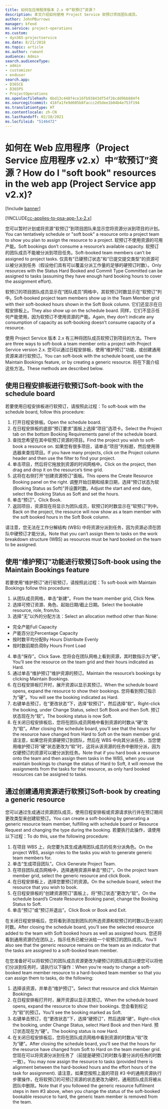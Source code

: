 ```yaml
---
title: 如何在应用程序版本 2.x 中“软预订”资源？
description: 本文介绍如何使用 Project Service 软预订项目团队成员。
author: JohnPBurrows
manager: kfend
ms.service: project-operations
ms.custom:
- dyn365-projectservice
ms.date: 8/21/2018
ms.topic: article
ms.author: rumant
audience: Admin
search.audienceType:
- admin
- customizer
- enduser
search.app:
- D365CE
- D365PS
- ProjectOperations
ms.openlocfilehash: 6bd13c448f4ce16fb93843df54f26cdd9bb884f4
ms.sourcegitcommit: 418fa1fe9d605b8faccc2d5dee1b04b4e753f194
ms.translationtype: HT
ms.contentlocale: zh-CN
ms.lasthandoff: 02/10/2021
ms.locfileid: "5146472"
---
```

# <a name="how-do-i-soft-book-resources-in-the-web-app-project-service-app-v2x"></a><span data-ttu-id="6a88e-103">如何在 Web 应用程序（Project Service 应用程序 v2.x）中“软预订”资源？</span><span class="sxs-lookup"><span data-stu-id="6a88e-103">How do I "soft book" resources in the web app (Project Service app v2.x)?</span></span>

[!include [banner](../includes/psa-now-project-operations.md)]

[!INCLUDE[cc-applies-to-psa-app-1.x-2.x](../includes/cc-applies-to-psa-app-1x-2x.md)]

<span data-ttu-id="6a88e-104">您可以暂时计划或将资源“软预订”到项目团队来显示您将资源分派到项目的计划。</span><span class="sxs-lookup"><span data-stu-id="6a88e-104">You can tentatively schedule or "soft book" a resource onto a project team to show you plan to assign the resource to a project.</span></span> <span data-ttu-id="6a88e-105">软预订不使用资源的可用产能。</span><span class="sxs-lookup"><span data-stu-id="6a88e-105">Soft bookings don’t consume a resource’s available capacity.</span></span> <span data-ttu-id="6a88e-106">软预订的团队成员不能被分派到项目任务。</span><span class="sxs-lookup"><span data-stu-id="6a88e-106">Soft-booked team members can’t be assigned to project tasks.</span></span> <span data-ttu-id="6a88e-107">仅具有“已硬预订状态”和“已提交提交类型”的资源可以被分派到任务（假设他们具有可以覆盖分派工作量的足够的硬预订时数）。</span><span class="sxs-lookup"><span data-stu-id="6a88e-107">Only resources with the Status Hard Booked and Commit Type Committed can be assigned to tasks (assuming they have enough hard booking hours to cover the assignment effort).</span></span>

<span data-ttu-id="6a88e-108">软预订的项目团队成员显示在“团队成员”网格中，其软预订时数显示在“软预订”列中。</span><span class="sxs-lookup"><span data-stu-id="6a88e-108">Soft-booked project team members show up in the Team Member grid with their soft-booked hours shown in the Soft Book column.</span></span> <span data-ttu-id="6a88e-109">它们还显示在日程安排板上。</span><span class="sxs-lookup"><span data-stu-id="6a88e-109">They also show up on the schedule board.</span></span> <span data-ttu-id="6a88e-110">同样，它们不显示任何产能使用，因为软预订不使用资源的产能。</span><span class="sxs-lookup"><span data-stu-id="6a88e-110">Again, they don’t indicate any consumption of capacity as soft-booking doesn’t consume capacity of a resource.</span></span>

<span data-ttu-id="6a88e-111">使用 Project Service 版本 2.x 有三种将团队成员软预订到项目的方法。</span><span class="sxs-lookup"><span data-stu-id="6a88e-111">There are three ways to soft-book a team member onto a project with Project Service version 2.x.</span></span> <span data-ttu-id="6a88e-112">您可以通过日程安排板，使用“维护预订”功能，或创建通用资源来进行软预订。</span><span class="sxs-lookup"><span data-stu-id="6a88e-112">You can soft-book with the schedule board, use the Maintain Bookings feature, or by creating a generic resource.</span></span> <span data-ttu-id="6a88e-113">将在下面介绍这些方法。</span><span class="sxs-lookup"><span data-stu-id="6a88e-113">These methods are described below.</span></span>

## <a name="soft-book-with-the-schedule-board"></a><span data-ttu-id="6a88e-114">使用日程安排板进行软预订</span><span class="sxs-lookup"><span data-stu-id="6a88e-114">Soft-book with the schedule board</span></span>

<span data-ttu-id="6a88e-115">若要使用日程安排板进行软预订，请按照此过程：</span><span class="sxs-lookup"><span data-stu-id="6a88e-115">To soft-book with the schedule board, follow this procedure:</span></span> 
1. <span data-ttu-id="6a88e-116">打开日程安排板。</span><span class="sxs-lookup"><span data-stu-id="6a88e-116">Open the schedule board.</span></span>
2. <span data-ttu-id="6a88e-117">在日程安排板的底部“预订要求”面板上选择“项目”选项卡。</span><span class="sxs-lookup"><span data-stu-id="6a88e-117">Select the Project tab on the bottom Booking Requirements panel of the schedule board.</span></span>
3. <span data-ttu-id="6a88e-118">查找您希望在其中软预订资源的项目。</span><span class="sxs-lookup"><span data-stu-id="6a88e-118">Find the project you wish to soft-book a resource on.</span></span> <span data-ttu-id="6a88e-119">如果您有很多项目，请单击“项目”列标题，然后使用筛选器来查找项目。</span><span class="sxs-lookup"><span data-stu-id="6a88e-119">If you have many projects, click on the Project column header and then use the filter to find your project.</span></span>
4. <span data-ttu-id="6a88e-120">单击项目，然后将它拖放到资源的时间网格中。</span><span class="sxs-lookup"><span data-stu-id="6a88e-120">Click on the project, then drag and drop it on the resource’s time grid.</span></span>
5. <span data-ttu-id="6a88e-121">这将在右侧打开“创建资源预订”面板。</span><span class="sxs-lookup"><span data-stu-id="6a88e-121">This opens the Create Resource Booking panel on the right.</span></span> <span data-ttu-id="6a88e-122">调整开始日期和结束日期，选择“预订状态为软 (Booking Status as Soft)”并设置时数。</span><span class="sxs-lookup"><span data-stu-id="6a88e-122">Adjust the start and end date, select the Booking Status as Soft and set the hours.</span></span> 
6. <span data-ttu-id="6a88e-123">单击“预订”。</span><span class="sxs-lookup"><span data-stu-id="6a88e-123">Click Book.</span></span>
7. <span data-ttu-id="6a88e-124">返回项目，资源现在将显示为团队成员，软预订的时数显示在“软预订”列中。</span><span class="sxs-lookup"><span data-stu-id="6a88e-124">Back on the project, the resource will now show as a team member with the soft booked hours in the Soft Book column.</span></span>

<span data-ttu-id="6a88e-125">请注意，您无法在工作分解结构 (WBS) 中将资源分派到任务，因为资源必须在团队中硬预订才能分派。</span><span class="sxs-lookup"><span data-stu-id="6a88e-125">Note that you can’t assign them to tasks on the work breakdown structure (WBS) as resources must be hard booked on the team to be assigned.</span></span>

## <a name="soft-book-using-the-maintain-bookings-feature"></a><span data-ttu-id="6a88e-126">使用“维护预订”功能进行软预订</span><span class="sxs-lookup"><span data-stu-id="6a88e-126">Soft-book using the Maintain Bookings feature</span></span>

<span data-ttu-id="6a88e-127">若要使用“维护预订”进行软预订，请按照此过程：</span><span class="sxs-lookup"><span data-stu-id="6a88e-127">To soft-book with Maintain Bookings follow this procedure:</span></span>
1. <span data-ttu-id="6a88e-128">从团队成员网格，单击“新建”。</span><span class="sxs-lookup"><span data-stu-id="6a88e-128">From the team member grid, Click New.</span></span>
2. <span data-ttu-id="6a88e-129">选择可预订资源、角色、起始日期/截止日期。</span><span class="sxs-lookup"><span data-stu-id="6a88e-129">Select the bookable resource, role, from/to.</span></span>
3. <span data-ttu-id="6a88e-130">选择“无”以外的分配方法：</span><span class="sxs-lookup"><span data-stu-id="6a88e-130">Select an allocation method other than None:</span></span>
- <span data-ttu-id="6a88e-131">完全产能</span><span class="sxs-lookup"><span data-stu-id="6a88e-131">Full Capacity</span></span>
- <span data-ttu-id="6a88e-132">产能百分比</span><span class="sxs-lookup"><span data-stu-id="6a88e-132">Percentage Capacity</span></span>
- <span data-ttu-id="6a88e-133">按时数平均分配</span><span class="sxs-lookup"><span data-stu-id="6a88e-133">By Hours Distribute Evenly</span></span>
- <span data-ttu-id="6a88e-134">按时数前期负荷</span><span class="sxs-lookup"><span data-stu-id="6a88e-134">By Hours Front Load</span></span>
4. <span data-ttu-id="6a88e-135">单击“保存”。</span><span class="sxs-lookup"><span data-stu-id="6a88e-135">Click Save.</span></span> <span data-ttu-id="6a88e-136">您将会在团队网格上看到资源，其时数指示为“硬”。</span><span class="sxs-lookup"><span data-stu-id="6a88e-136">You’ll see the resource on the team grid and their hours indicated as Hard.</span></span>
5. <span data-ttu-id="6a88e-137">通过单击“维护预订”维护资源的预订。</span><span class="sxs-lookup"><span data-stu-id="6a88e-137">Maintain the resource’s bookings by clicking Maintain Bookings.</span></span>
6. <span data-ttu-id="6a88e-138">在日程安排板打开时，展开资源以显示其预订。</span><span class="sxs-lookup"><span data-stu-id="6a88e-138">When the schedule board opens, expand the resource to show their bookings.</span></span> <span data-ttu-id="6a88e-139">您将看到预订指示为“硬”。</span><span class="sxs-lookup"><span data-stu-id="6a88e-139">You will see the booking indicated as Hard.</span></span>
7. <span data-ttu-id="6a88e-140">右键单击预订，在“更改状态”下，选择“软预订”，然后选择“软”。</span><span class="sxs-lookup"><span data-stu-id="6a88e-140">Right-click the booking, under Change Status, select Soft Book and then Soft.</span></span> <span data-ttu-id="6a88e-141">预订状态现在为“软”。</span><span class="sxs-lookup"><span data-stu-id="6a88e-141">The booking status is now Soft.</span></span>
8. <span data-ttu-id="6a88e-142">在关闭日程安排板后，您将在团队成员网格中看到资源的时数从“硬”改为“软”。</span><span class="sxs-lookup"><span data-stu-id="6a88e-142">After closing the schedule board, you’ll see that the hours for the resource have changed from Hard to Soft on the team member grid.</span></span>
<span data-ttu-id="6a88e-143">请注意，如果您将资源硬预订到团队，然后在 WBS 中向其分派任务，当您使用维护预订将“硬”状态更改为“软”时，这将从该资源的任务中删除分派，因为仅硬预订的资源可以被分派到任务。</span><span class="sxs-lookup"><span data-stu-id="6a88e-143">Note that if you hard book a resource onto the team and then assign them tasks in the WBS, when you use maintain bookings to change the status of Hard to Soft, it will remove the assignments from the tasks for that resource, as only hard booked resources can be assigned to tasks.</span></span>

## <a name="soft-book-by-creating-a-generic-resource"></a><span data-ttu-id="6a88e-144">通过创建通用资源进行软预订</span><span class="sxs-lookup"><span data-stu-id="6a88e-144">Soft-book by creating a generic resource</span></span>

<span data-ttu-id="6a88e-145">您可以通过生成通过资源团队成员，使用日程安排板或资源请求执行并在预订期间更改类型来创建软预订。</span><span class="sxs-lookup"><span data-stu-id="6a88e-145">You can create a soft-booking by generating a generic resource team member, fulfilling with schedule board or Resource Request and changing the type during the booking.</span></span>
<span data-ttu-id="6a88e-146">若要执行此操作，请使用以下过程：</span><span class="sxs-lookup"><span data-stu-id="6a88e-146">To do this, use the following procedure:</span></span>

1. <span data-ttu-id="6a88e-147">在项目 WBS 上，向您要为其生成通用团队成员的任务分派角色。</span><span class="sxs-lookup"><span data-stu-id="6a88e-147">On the project WBS, assign roles to the tasks you wish to generate generic team members for.</span></span>
2. <span data-ttu-id="6a88e-148">单击“生成项目团队”。</span><span class="sxs-lookup"><span data-stu-id="6a88e-148">Click Generate Project Team.</span></span>
3. <span data-ttu-id="6a88e-149">在项目团队成员网格中，选择通用资源并单击“预订”。</span><span class="sxs-lookup"><span data-stu-id="6a88e-149">On the project team member grid, select the generic resource and click Book.</span></span>
4. <span data-ttu-id="6a88e-150">在日程安排板上，选择您要预订的资源。</span><span class="sxs-lookup"><span data-stu-id="6a88e-150">On the schedule board, select the resource that you wish to book.</span></span>
5. <span data-ttu-id="6a88e-151">在日程安排板的“创建资源预订”面板上，将“预订状态”更改为“软”。</span><span class="sxs-lookup"><span data-stu-id="6a88e-151">On the schedule board’s Create Resource Booking panel, change the Booking Status to Soft.</span></span>
6. <span data-ttu-id="6a88e-152">单击“预订”或“预订并退出”。</span><span class="sxs-lookup"><span data-stu-id="6a88e-152">Click Book or Book and Exit.</span></span>

<span data-ttu-id="6a88e-153">在关闭日程安排板后，您将看到添加到团队的所选资源和软预订的时数以及分派的时数。</span><span class="sxs-lookup"><span data-stu-id="6a88e-153">After closing the schedule board, you’ll see the selected resource added to the team with Soft booked hours as well as assigned hours.</span></span> <span data-ttu-id="6a88e-154">您还将看到通用资源仍在团队上，指示任务已被分派给一个软预订的团队成员。</span><span class="sxs-lookup"><span data-stu-id="6a88e-154">You’ll also see that the generic resource remains on the team as an indicator that the tasks are assigned to a soft-booked team member.</span></span>

<span data-ttu-id="6a88e-155">在您准备好可以将软预订的团队成员资源更改为硬预订的团队成员以便您可以将他们分派到任务时，请执行以下操作：</span><span class="sxs-lookup"><span data-stu-id="6a88e-155">When you’re ready to change a soft-booked team member resource to a hard-booked team member so that you can assign them to tasks, do the following:</span></span>

1. <span data-ttu-id="6a88e-156">选择该资源，并单击“维护预订”。</span><span class="sxs-lookup"><span data-stu-id="6a88e-156">Select that resource and click Maintain Bookings.</span></span>
2. <span data-ttu-id="6a88e-157">在日程安排板打开时，展开资源以显示其预订。</span><span class="sxs-lookup"><span data-stu-id="6a88e-157">When the schedule board opens, expand the resource to show their bookings.</span></span> <span data-ttu-id="6a88e-158">您会看到标记为“软”的预订。</span><span class="sxs-lookup"><span data-stu-id="6a88e-158">You’ll see the booking marked as Soft.</span></span>
3. <span data-ttu-id="6a88e-159">右键单击预订，在“更改状态”下，选择“硬预订”，然后选择“硬”。</span><span class="sxs-lookup"><span data-stu-id="6a88e-159">Right-click the booking, under Change Status, select Hard Book and then Hard.</span></span> <span data-ttu-id="6a88e-160">预订状态现在为“硬”。</span><span class="sxs-lookup"><span data-stu-id="6a88e-160">The booking status is now Hard.</span></span>
4. <span data-ttu-id="6a88e-161">在关闭日程安排板后，您将在团队成员网格中看到资源的时数从“软”改为“硬”。</span><span class="sxs-lookup"><span data-stu-id="6a88e-161">After closing the schedule board, you’ll see that the hours for the resource have changed from Soft to Hard on the team member grid.</span></span> <span data-ttu-id="6a88e-162">您现在可以将资源分派到任务了（前提是硬预订的时数与要分派的任务的时数一致）。</span><span class="sxs-lookup"><span data-stu-id="6a88e-162">You may now assign the resource to tasks (provided there is alignment between the hard-booked hours and the effort hours of the task for assignment).</span></span> <span data-ttu-id="6a88e-163">请注意，如果您按照上面的项目 #3 中的通用资源执行步骤操作，在将软预订的可预订资源的状态更改为硬时，通用团队成员将被从团队中删除。</span><span class="sxs-lookup"><span data-stu-id="6a88e-163">Note that if you followed the generic resource fulfilment steps in item #3 above, when you change the status of the soft-booked bookable resource to hard, the generic team member is removed from the team.</span></span>
